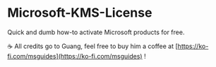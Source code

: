 # Microsoft-KMS-License
Quick and dumb how-to activate Microsoft products for free.


:coffee: All credits go to Guang, feel free to buy him a coffee at [https://ko-fi.com/msguides](https://ko-fi.com/msguides) !
